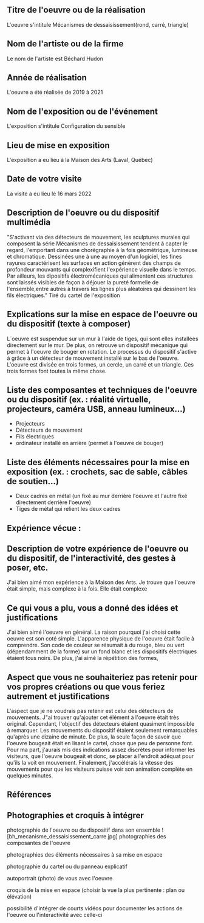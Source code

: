 
## Titre de l'oeuvre ou de la réalisation
L'oeuvre s'intitule Mécanismes de dessaisissement(rond, carré, triangle)

## Nom de l'artiste ou de la firme
Le nom de l'artiste est Béchard Hudon

## Année de réalisation
L'oeuvre a été réalisée de 2019 à 2021

## Nom de l'exposition ou de l'événement
L'exposition s'intitule Configuration du sensible 

## Lieu de mise en exposition
L'exposition a eu lieu à la Maison des Arts (Laval, Québec)

## Date de votre visite
La visite a eu lieu le 16 mars 2022

## Description de l'oeuvre ou du dispositif multimédia 
"S'activant via des détecteurs de mouvement, les sculptures murales qui composent la série Mécanismes de dessaisissement tendent à capter le regard, l'emportant dans une chorégraphie à la fois géométrique, lumineuse et chromatique. Dessinées une à une au moyen d'un logiciel, les fines rayures caractérisent les surfaces en action génèrent des champs de profondeur mouvants qui complexifient l'expérience visuelle dans le temps. Par ailleurs, les dipositifs électromécaniques qui alimentent ces structures sont laissés visibles de façon à déjouer la pureté formelle de l'ensemble,entre autres à travers les lignes plus aléatoires qui dessinent les fils électriques." Tiré du cartel de l'exposition

## Explications sur la mise en espace de l'oeuvre ou du dispositif (texte à composer)
L´oeuvre est suspendue sur un mur à l'aide de tiges, qui sont elles installées directement sur le mur. De plus, on retrouve un dispositif mécanique qui permet à l'oeuvre de bouger en rotation. Le processus du dispositif s'active à grâce à un détecteur de mouvement installé sur le bas de l'oeuvre. L'oeuvre est divisée en trois formes, un cercle, un carré et un triangle. Ces trois formes font toutes la même chose.

## Liste des composantes et techniques de l'oeuvre ou du dispositif (ex. : réalité virtuelle, projecteurs, caméra USB, anneau lumineux...)
- Projecteurs
- Détecteurs de mouvement 
- Fils électriques
- ordinateur installé en arrière (permet à l'oeuvre de bouger)

## Liste des éléments nécessaires pour la mise en exposition (ex. : crochets, sac de sable, câbles de soutien...)
-	Deux cadres en métal (un fixé au mur derrière l'oeuvre et l'autre fixé directement derrière l'oeuvre)
-	Tiges de métal qui relient les deux cadres

## Expérience vécue :

## Description de votre expérience de l'oeuvre ou du dispositif, de l'interactivité, des gestes à poser, etc.
J'ai bien aimé mon expérience à la Maison des Arts. Je trouve que l'oeuvre était simple, mais complexe à la fois. Elle était complexe

## Ce qui vous a plu, vous a donné des idées et justifications
J'ai bien aimé l'oeuvre en général. La raison pourquoi j'ai choisi cette oeuvre est son coté simple. L'apparence physique de l'oeuvre était facile à comprendre. Son code de couleur se résumait à du rouge, bleu ou vert (dépendamment de la forme) sur un fond blanc et les dispositifs électriques étaient tous noirs. De plus, j'ai aimé la répétition des formes, 


## Aspect que vous ne souhaiteriez pas retenir pour vos propres créations ou que vous feriez autrement et justifications
L'aspect que je ne voudrais pas retenir est celui des détecteurs de mouvements. J"ai trouver qu'ajouter cet élément à l'oeuvre était très original. Cependant, l'objectif des détecteurs étaient quasiment impossible à remarquer. Les mouvements du dispositif étaient seulement remarquables qu'après une dizaine de minute. De plus, la seule façon de savoir que l'oeuvre bougeait était en lisant le cartel, chose que peu de personne font. Pour ma part, j'aurais mis des indications assez discrètes pour informer les visiteurs, que l'oeuvre bougeait et donc, se placer à l'endroit adéquat pour qu'ils la voit en mouvement. Finalement, j'accélérais la vitesse des mouvements pour que les visiteurs puisse voir son animation complète en quelques minutes.

## Références

## Photographies et croquis à intégrer

 photographie de l'oeuvre ou du dispositif dans son ensemble
 ![bh_mecanisme_dessaisissement_carre.jpg]
 photographies des composantes de l'oeuvre
 
 photographies des éléments nécessaires à sa mise en espace
 
 photographie du cartel ou du panneau explicatif
 
 autoportrait (photo) de vous avec l'oeuvre
 
 croquis de la mise en espace (choisir la vue la plus pertinente : plan ou élévation)
 
 possibilité d'intégrer de courts vidéos pour documenter les actions de l'oeuvre ou l'interactivité avec celle-ci
